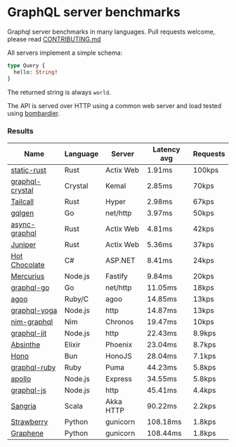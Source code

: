 <!-- README.md is generated from README.ecr, do not edit -->

# GraphQL server benchmarks

Graphql server benchmarks in many languages. Pull requests welcome, please read [CONTRIBUTING.md](CONTRIBUTING.md)

All servers implement a simple schema:

```graphql
type Query {
  hello: String!
}
```

The returned string is always `world`.

The API is served over HTTP using a common web server and load tested using [bombardier](https://github.com/codesenberg/bombardier).

### Results

| Name                          | Language      | Server          | Latency avg      | Requests      |
| ----------------------------  | ------------- | --------------- | ---------------- | ------------- |
| [static-rust](https://actix.rs/) | Rust | Actix Web | 1.91ms | 100kps |
| [graphql-crystal](https://github.com/graphql-crystal/graphql) | Crystal | Kemal | 2.85ms | 70kps |
| [Tailcall](https://tailcall.run/) | Rust | Hyper | 2.98ms | 67kps |
| [gqlgen](https://github.com/99designs/gqlgen) | Go | net/http | 3.97ms | 50kps |
| [async-graphql](https://github.com/async-graphql/async-graphql) | Rust | Actix Web | 4.81ms | 42kps |
| [Juniper](https://github.com/graphql-rust/juniper) | Rust | Actix Web | 5.36ms | 37kps |
| [Hot Chocolate](https://github.com/ChilliCream/hotchocolate) | C# | ASP.NET | 8.41ms | 24kps |
| [Mercurius](https://github.com/mercurius-js/mercurius) | Node.js | Fastify | 9.84ms | 20kps |
| [graphql-go](https://github.com/graphql-go/graphql) | Go | net/http | 11.05ms | 18kps |
| [agoo](https://github.com/ohler55/agoo) | Ruby/C | agoo | 14.85ms | 13kps |
| [graphql-yoga](https://github.com/dotansimha/graphql-yoga) | Node.js | http | 14.87ms | 13kps |
| [nim-graphql](https://github.com/status-im/nim-graphql) | Nim | Chronos | 19.47ms | 10kps |
| [graphql-jit](https://github.com/zalando-incubator/graphql-jit) | Node.js | http | 22.43ms | 8.9kps |
| [Absinthe](https://github.com/absinthe-graphql/absinthe) | Elixir | Phoenix | 23.04ms | 8.7kps |
| [Hono](https://github.com/honojs/graphql-server) | Bun | HonoJS | 28.04ms | 7.1kps |
| [graphql-ruby](https://github.com/rmosolgo/graphql-ruby) | Ruby | Puma | 44.23ms | 5.8kps |
| [apollo](https://github.com/apollographql/apollo-server) | Node.js | Express | 34.55ms | 5.8kps |
| [graphql-js](https://github.com/graphql/graphql-js) | Node.js | http | 45.41ms | 4.4kps |
| [Sangria](https://github.com/sangria-graphql/sangria) | Scala | Akka HTTP | 90.22ms | 2.2kps |
| [Strawberry](https://github.com/strawberry-graphql/strawberry) | Python | gunicorn | 108.18ms | 1.8kps |
| [Graphene](https://github.com/graphql-python/graphene) | Python | gunicorn | 108.44ms | 1.8kps |
